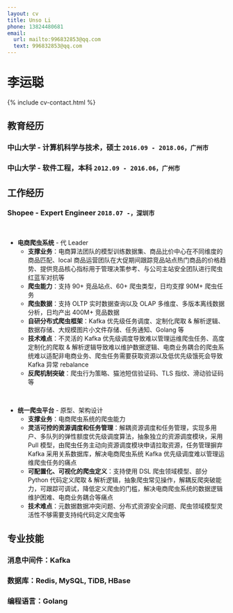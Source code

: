 ```yaml
---
layout: cv
title: Unso Li
phone: 13824480681
email:
  url: mailto:996832853@qq.com
  text: 996832853@qq.com
---
```


# 李运聪

<!--
include contact information from the front matter
Supported arguments:
    - homepage: url, text
    - phone
    - email
-->

{% include cv-contact.html %}

## 教育经历

### **中山大学** - 计算机科学与技术，硕士 `2016.09 - 2018.06，广州市`

### **中山大学** - 软件工程，本科 `2012.09 - 2016.06，广州市`


## 工作经历
### **Shopee** - Expert Engineer `2018.07 -，深圳市`

<br>

- **电商爬虫系统** - 代 Leader
  - **支撑业务**：电商算法团队的模型训练数据集、商品比价中心在不同维度的商品匹配、local 商品运营团队在大促期间跟踪竞品站点热门商品的价格趋势、提供竞品核心指标用于管理决策参考、与公司主站安全团队进行爬虫红蓝军对抗等
  - **爬虫能力**：支持 90+ 竞品站点、60+ 爬虫类型，日均支撑 90M+ 爬虫任务
  - **爬虫数据**：支持 OLTP 实时数据查询以及 OLAP 多维度、多版本离线数据分析，日均产出 400M+ 竞品数据
  - **自研分布式爬虫框架**：Kafka 优先级任务调度、定制化爬取 & 解析逻辑、数据存储、大规模图片小文件存储、任务通知、Golang 等
  - **技术难点**：不灵活的 Kafka 优先级调度导致难以管理运维爬虫任务、高度定制化的爬取 & 解析逻辑导致难以维护数据逻辑、电商业务耦合的爬虫系统难以适配非电商业务、爬虫任务需要获取资源以及低优先级饿死会导致 Kafka 异常 rebalance
  - **反爬机制突破**：爬虫行为策略、猫池短信验证码、TLS 指纹、滑动验证码等

<br>

- **统一爬虫平台** - 原型、架构设计
  - **支撑业务**：电商爬虫系统的爬虫能力
  - **灵活可控的资源调度和任务管理**：解耦资源调度和任务管理，实现多用户、多队列的弹性额度优先级调度算法，抽象独立的资源调度模块，采用 Pull 模型，由爬虫任务主动向资源调度模块申请拉取资源，任务管理摒弃 Kafka 采用关系数据库，解决电商爬虫系统 Kafka 优先级调度难以管理运维爬虫任务的痛点
  - **可配置化、可视化的爬虫定义**：支持使用 DSL 爬虫领域模型、部分 Python 代码定义爬取 & 解析逻辑，抽象爬虫常见操作，解耦反爬突破能力，可跟踪可调试，降低定义爬虫的门槛，解决电商爬虫系统的数据逻辑维护困难、电商业务耦合等痛点
  - **技术难点**：元数据数据冲突问题、分布式资源安全问题、爬虫领域模型灵活性不够需要支持纯代码定义爬虫等

## 专业技能

### **消息中间件**：Kafka
### **数据库**：Redis, MySQL, TiDB, HBase
### **编程语言**：Golang

<!-- ### Footer

Last updated: May 2013 -->
